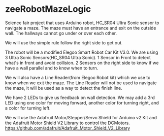 # zeeRobotMazeLogic
Science fair project that uses Arduino robot, HC_SR04 Ultra Sonic sensor to navigate a maze.  The maze must have an entrance and exit on the outside wall.  The hallways cannot go under or over each other.

We will use the simple rule follow the right side to get out.

The robot will be a modified Elegoo Smart Robot Car Kit V3.0.
We are using 3 Ultra Sonic Sensors(HC_SR04 Ultra Sonic).  1 Sensor in Front to detect what's in front and avoid collision.  2 Sensors on the right side to know if we have a wall parallel and to know when to turn.

We will also have a Line Reader(from Elegoo Robot kit) which we use to know when we exit the maze.  The Line Reader will not be used to navigate the maze, it will be used as a way to detect the finish line.

We have 2 LEDs to give us feedback on wall detection.  We may add a 3rd LED using one color for moving forward, another color for turning right, and a color for turning left.

We will use the Adafruit Motor/Stepper/Servo Shield for Arduino v2 Kit and the Adafruit Motor Shield V2 Library to control the DCMotors. https://github.com/adafruit/Adafruit_Motor_Shield_V2_Library




